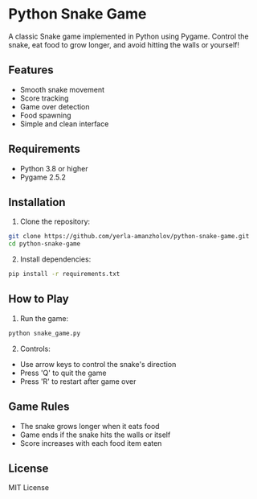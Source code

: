 # Python Snake Game

A classic Snake game implemented in Python using Pygame. Control the snake, eat food to grow longer, and avoid hitting the walls or yourself!

## Features

- Smooth snake movement
- Score tracking
- Game over detection
- Food spawning
- Simple and clean interface

## Requirements

- Python 3.8 or higher
- Pygame 2.5.2

## Installation

1. Clone the repository:
```bash
git clone https://github.com/yerla-amanzholov/python-snake-game.git
cd python-snake-game
```

2. Install dependencies:
```bash
pip install -r requirements.txt
```

## How to Play

1. Run the game:
```bash
python snake_game.py
```

2. Controls:
- Use arrow keys to control the snake's direction
- Press 'Q' to quit the game
- Press 'R' to restart after game over

## Game Rules

- The snake grows longer when it eats food
- Game ends if the snake hits the walls or itself
- Score increases with each food item eaten

## License

MIT License